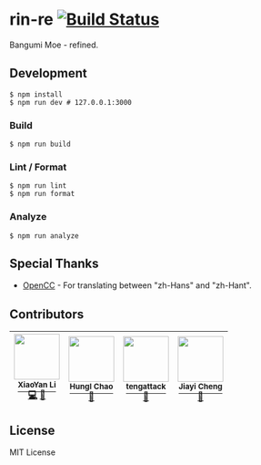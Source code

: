 # rin-re [![Build Status](https://circleci.com/gh/BangumiMoe/rin-re.svg?style=svg)](https://circleci.com/gh/BangumiMoe/rin-re)

Bangumi Moe - refined.

## Development

```shell
$ npm install
$ npm run dev # 127.0.0.1:3000
```

### Build

```shell
$ npm run build
```

### Lint / Format

```shell
$ npm run lint
$ npm run format
```

### Analyze

```shell
$ npm run analyze
```

## Special Thanks

* [OpenCC] - For translating between "zh-Hans" and "zh-Hant".

## Contributors

<!-- ALL-CONTRIBUTORS-LIST:START -->

<!-- prettier-ignore -->
| [<img src="https://avatars0.githubusercontent.com/u/1610614?v=4" width="80" /><br /><sup>XiaoYan Li</sup>](https://github.com/lixiaoyan)<br />[💻](https://github.com/BangumiMoe/rin-re/commits?author=lixiaoyan "Code") [🎨](#design-lixiaoyan "Design") | [<img src="https://avatars0.githubusercontent.com/u/3354378?v=4" width="80" /><br /><sup>HungI Chao</sup>](https://github.com/hominthesky)<br />[🎨](#design-hominthesky "Design") | [<img src="https://avatars2.githubusercontent.com/u/1846356?v=4" width="80" /><br /><sup>tengattack</sup>](https://github.com/tengattack)<br />[🤔](#ideas-tengattack "Ideas, Planning, & Feedback") | [<img src="https://avatars2.githubusercontent.com/u/8012410?v=4" width="80" /><br /><sup>Jiayi Cheng</sup>](https://github.com/TundraWork)<br />[🤔](#ideas-TundraWork "Ideas, Planning, & Feedback") |
| :---: | :---: | :---: | :---: |

<!-- ALL-CONTRIBUTORS-LIST:END -->

## License

MIT License

[opencc]: https://github.com/BYVoid/OpenCC
